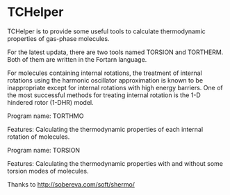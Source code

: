 # TCHelper
TCHelper is to provide some useful tools to calculate thermodynamic properties of gas-phase molecules. 

For the latest updata, there are two tools named TORSION and TORTHERM. Both of them are written in the Fortarn language.

For molecules containing internal rotations, the treatment of internal rotations using the harmonic oscillator approximation is known to be inappropriate except for internal rotations with high energy barriers. One of the most successful methods for treating internal rotation is the 1-D hindered rotor (1-DHR) model. 

Program name: TORTHMO

Features: Calculating the thermodynamic properties of each internal rotation of molecules.

Program name: TORSION

Features: Calculating the thermodynamic properties with and without some torsion modes of molecules.

Thanks to http://sobereva.com/soft/shermo/


